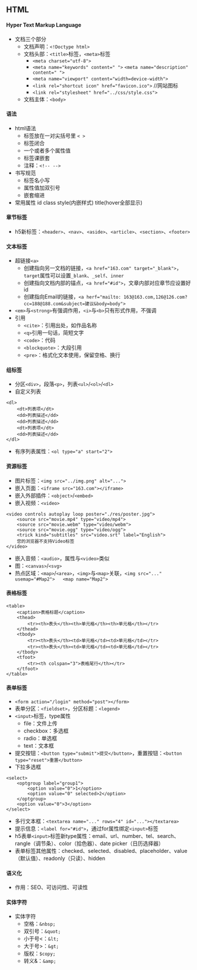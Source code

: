 ## HTML

#### Hyper Text Markup Language
* 文档三个部分
	* 文档声明：`<!Doctype html>`
	* 文档头部：`<title>`标签，`<meta>`标签
		* `<meta charset="utf-8">`
		* `<meta name="keywords" content=" ">`	`<meta name="description" content=" ">`
		* `<meta name="viewport" content="width=device-width">`
		* `<link rel="shortcut icon" href="favicon.ico">`	//网站图标
		* `<link rel="stylesheet" href="../css/style.css">`
	* 文档主体：`<body>`

#### 语法
* html语法
	* 标签放在一对尖括号里	`< >`
	* 标签闭合
	* 一个或者多个属性值
	* 标签课嵌套
	* 注释：`<!-- -->`
* 书写规范
	* 标签名小写
	* 属性值加双引号
	* 嵌套缩进
* 常用属性 id class style(内嵌样式) title(hover全部显示)

#### 章节标签
* h5新标签：`<header>`、`<nav>`、`<aside>`、`<article>`、`<section>`、`<footer>`

#### 文本标签
* 超链接`<a>`
	* 创建指向另一文档的链接，`<a href="163.com" target="_blank">`，`target`属性可以设置`_blank`、`_self`、`inner`
	* 创建指向文档内部的锚点，`<a href="#id">`，文章内部对应章节应设置好id
	* 创建指向Email的链接，`<a herf="mailto: 163@163.com,126@126.com?cc=188@188.com&subject=建议&body=body">`
* `<em>`与`<strong>`有强调作用，`<i>`与`<b>`只有形式作用，不强调
* 引用
	* `<cite>`：引用出处，如作品名称
	* `<q>`引用一句话，简短文字
	* `<code>`：代码
	* `<blockquote>`：大段引用
	* `<pre>`：格式化文本使用，保留空格、换行

#### 组标签
* 分区`<div>`，段落`<p>`，列表`<ul>`/`<ol>`/`<dl>`
* 自定义列表
```
<dl>
	<dt>列表项</dt>
	<dd>列表描述</dd>
	<dd>列表描述</dd>
	<dt>列表项</dt>
	<dd>列表描述</dd>
</dl>
```
* 有序列表属性：`<ol type="a" start="2">`

#### 资源标签
* 图片标签：`<img src="../img.png" alt="...">`
* 嵌入页面：`<iframe src="163.com"></iframe>`
* 嵌入外部插件：`<object>`/`<embed>`
* 嵌入视频：`<video>`
```
<video controls autoplay loop poster="./res/poster.jpg">
	<source src="movie.mp4" type="video/mp4">
	<source src="movie.webm" type="video/webm">
	<source src="movie.ogg" type="video/ogg">
	<trick kind="subtitles" src="video.srt" label="English">
	您的浏览器不支持Video标签
</video>
```
* 嵌入音频：`<audio>`，属性与`<video>`类似
* 图：`<canvas>`/`<svg>`
* 热点区域：`<map>`/`<area>`，`<img>`与`<map>`关联，`<img src="..." usemap="#Map2">	<map name="Map2">`

#### 表格标签
```
<table>
	<caption>表格标题</caption>
	<thead>
		<tr><th>表头</th><th>单元格</th><th>单元格</th></tr>
	</thead>
	<tbody>
		<tr><th>表头</th><td>单元格</td><td>单元格</td></tr>
		<tr><th>表头</th><td>单元格</td><td>单元格</td></tr>
	</tbody>
	<tfoot>
		<tr><th colspan="3">表格尾行</th></tr>
	</tfoot>
</table>
```

#### 表单标签
* `<form action="/login" method="post"></form>`
* 表单分区：`<fieldset>`，分区标题：`<legend>`
* `<input>`标签，type属性
	* file：文件上传
	* checkbox：多选框
	* radio：单选框
	* text：文本框
* 提交按钮：`<button type="submit">提交</button>`，重置按钮：`<button type="reset">重置</button>`
* 下拉多选框
```
<select>
	<optgroup label="group1">
		<option value="0">1</option>
		<option value="0" selected>2</option>
	</optgroup>
	<option value="0">3</option>
</select>
```
* 多行文本框：`<textarea name="..." rows="4" id="..."></textarea>`
* 提示信息：`<label for="#id">`，通过for属性绑定`<input>`标签
* h5表单`<input>`标签新type属性：email、url、number、tel、search、rangle（调节条）、color（拾色器）、date picker（日历选择器）
* 表单标签其他属性：checked、selected、disabled、placeholder、value（默认值）、readonly（只读）、hidden

#### 语义化
* 作用：SEO、可访问性、可读性

#### 实体字符
* 实体字符
	* 空格：`&nbsp;`
	* 双引号：`&quot;`
	* 小于号<：`&lt;`
	* 大于号>：`&gt;`
	* 版权：`$copy;`
	* 转义&：`&amp;`